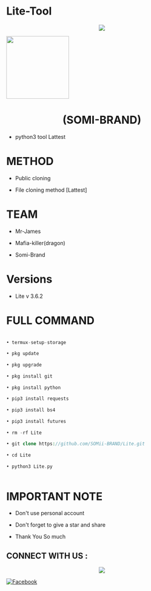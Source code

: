 # Lite-Tool
 
<p align="center">
 
<img src="https://i.pinimg.com/originals/16/62/ac/1662acee2dae9125798c9d54a6530333.gif">
 
</p>
 
<img height="165" src="https://github-readme-stats.vercel.app/api?username=SOMii-BRAND&show_icons=true&include_all_commits=true&theme=react&cache_seconds=3200&hide_border=true" /></a>
 
<h1 align="center">(SOMI-BRAND)</h1>
 
* python3 tool Lattest 
 
# METHOD 
 
* Public cloning 
 
* File cloning method [Lattest]
 
# TEAM
 
* Mr-James
 
* Mafia-killer(dragon)
 
* Somi-Brand

# Versions

* Lite v 3.6.2
 
# FULL COMMAND 
 
```php
 
• termux-setup-storage
 
• pkg update
 
• pkg upgrade
 
• pkg install git
 
• pkg install python
 
• pip3 install requests
 
• pip3 install bs4
 
• pip3 install futures
 
• rm -rf Lite
 
• git clone https://github.com/SOMii-BRAND/Lite.git
 
• cd Lite
 
• python3 Lite.py
 
```
 
# IMPORTANT NOTE
 
* Don't use personal account
 
* Don't forget to give a star and share 
 
* Thank You So much
 
## CONNECT WITH US :
 
<p align="center">
 
<img src="https://cdn6.f-cdn.com/contestentries/610991/15980677/578d05c805d32_thumb900.jpg">
 
</p>
 
<a href="https://www.facebook.com/112589571242073/posts/116420000859030/?app=fbl"><img title="Facebook" src="https://img.shields.io/badge/SOMI-BRAND-brightgreen?style=for-the-badge&logo=github"></a>
 
 